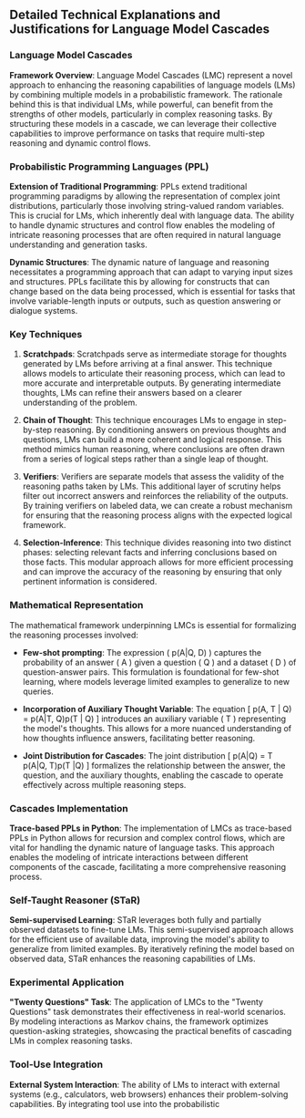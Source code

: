 ## Detailed Technical Explanations and Justifications for Language Model Cascades

### Language Model Cascades

**Framework Overview**: Language Model Cascades (LMC) represent a novel approach to enhancing the reasoning capabilities of language models (LMs) by combining multiple models in a probabilistic framework. The rationale behind this is that individual LMs, while powerful, can benefit from the strengths of other models, particularly in complex reasoning tasks. By structuring these models in a cascade, we can leverage their collective capabilities to improve performance on tasks that require multi-step reasoning and dynamic control flows.

### Probabilistic Programming Languages (PPL)

**Extension of Traditional Programming**: PPLs extend traditional programming paradigms by allowing the representation of complex joint distributions, particularly those involving string-valued random variables. This is crucial for LMs, which inherently deal with language data. The ability to handle dynamic structures and control flow enables the modeling of intricate reasoning processes that are often required in natural language understanding and generation tasks.

**Dynamic Structures**: The dynamic nature of language and reasoning necessitates a programming approach that can adapt to varying input sizes and structures. PPLs facilitate this by allowing for constructs that can change based on the data being processed, which is essential for tasks that involve variable-length inputs or outputs, such as question answering or dialogue systems.

### Key Techniques

1. **Scratchpads**: Scratchpads serve as intermediate storage for thoughts generated by LMs before arriving at a final answer. This technique allows models to articulate their reasoning process, which can lead to more accurate and interpretable outputs. By generating intermediate thoughts, LMs can refine their answers based on a clearer understanding of the problem.

2. **Chain of Thought**: This technique encourages LMs to engage in step-by-step reasoning. By conditioning answers on previous thoughts and questions, LMs can build a more coherent and logical response. This method mimics human reasoning, where conclusions are often drawn from a series of logical steps rather than a single leap of thought.

3. **Verifiers**: Verifiers are separate models that assess the validity of the reasoning paths taken by LMs. This additional layer of scrutiny helps filter out incorrect answers and reinforces the reliability of the outputs. By training verifiers on labeled data, we can create a robust mechanism for ensuring that the reasoning process aligns with the expected logical framework.

4. **Selection-Inference**: This technique divides reasoning into two distinct phases: selecting relevant facts and inferring conclusions based on those facts. This modular approach allows for more efficient processing and can improve the accuracy of the reasoning by ensuring that only pertinent information is considered.

### Mathematical Representation

The mathematical framework underpinning LMCs is essential for formalizing the reasoning processes involved:

- **Few-shot prompting**: The expression \( p(A|Q, D) \) captures the probability of an answer \( A \) given a question \( Q \) and a dataset \( D \) of question-answer pairs. This formulation is foundational for few-shot learning, where models leverage limited examples to generalize to new queries.

- **Incorporation of Auxiliary Thought Variable**: The equation 
  \[
  p(A, T | Q) = p(A|T, Q)p(T | Q)
  \]
  introduces an auxiliary variable \( T \) representing the model's thoughts. This allows for a more nuanced understanding of how thoughts influence answers, facilitating better reasoning.

- **Joint Distribution for Cascades**: The joint distribution 
  \[
  p(A|Q) = T p(A|Q, T)p(T |Q)
  \]
  formalizes the relationship between the answer, the question, and the auxiliary thoughts, enabling the cascade to operate effectively across multiple reasoning steps.

### Cascades Implementation

**Trace-based PPLs in Python**: The implementation of LMCs as trace-based PPLs in Python allows for recursion and complex control flows, which are vital for handling the dynamic nature of language tasks. This approach enables the modeling of intricate interactions between different components of the cascade, facilitating a more comprehensive reasoning process.

### Self-Taught Reasoner (STaR)

**Semi-supervised Learning**: STaR leverages both fully and partially observed datasets to fine-tune LMs. This semi-supervised approach allows for the efficient use of available data, improving the model's ability to generalize from limited examples. By iteratively refining the model based on observed data, STaR enhances the reasoning capabilities of LMs.

### Experimental Application

**"Twenty Questions" Task**: The application of LMCs to the "Twenty Questions" task demonstrates their effectiveness in real-world scenarios. By modeling interactions as Markov chains, the framework optimizes question-asking strategies, showcasing the practical benefits of cascading LMs in complex reasoning tasks.

### Tool-Use Integration

**External System Interaction**: The ability of LMs to interact with external systems (e.g., calculators, web browsers) enhances their problem-solving capabilities. By integrating tool use into the probabilistic